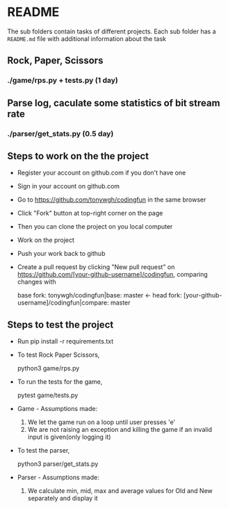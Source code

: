 # README
The sub folders contain tasks of different projects.
Each sub folder has a `README.md` file with additional information about the task

## Rock, Paper, Scissors
### ./game/rps.py + tests.py (1 day)

## Parse log, caculate some statistics of bit stream rate
### ./parser/get_stats.py (0.5 day)

## Steps to work on the the project
* Register your account on github.com if you don't have one
* Sign in your account on github.com
* Go to https://github.com/tonywgh/codingfun in the same browser
* Click "Fork" button at top-right corner on the page
* Then you can clone the project on you local computer
* Work on the project
* Push your work back to github
* Create a pull request by clicking "New pull request" on https://github.com/[your-github-username]/codingfun, comparing changes with
    
    base fork: tonywgh/codingfun|base: master <- head fork: [your-github-username]/codingfun|compare: master

## Steps to test the project
* Run pip install -r requirements.txt
* To test Rock Paper Scissors,

    python3 game/rps.py

* To run the tests for the game,

    pytest game/tests.py

* Game - Assumptions made:
    1. We let the game run on a loop until user presses 'e'
    2. We are not raising an exception and killing the game if an invalid input is given(only logging it)

* To test the parser,

    python3 parser/get_stats.py

* Parser - Assumptions made:
    1. We calculate min, mid, max and average values for Old and New separately and display it
